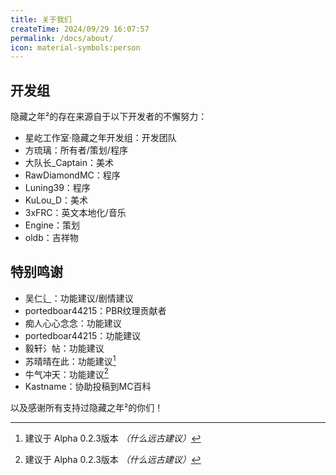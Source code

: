 ```yaml
---
title: 关于我们
createTime: 2024/09/29 16:07:57
permalink: /docs/about/
icon: material-symbols:person
---
```

## 开发组

隐藏之年²的存在来源自于以下开发者的不懈努力：

- 星屹工作室·隐藏之年开发组：开发团队
- 方琉璃：所有者/策划/程序
- 大队长_Captain：美术
- RawDiamondMC：程序
- Luning39：程序
- KuLou_D：美术
- 3xFRC：英文本地化/音乐
- Engine：策划
- oldb：吉祥物

## 特别鸣谢

- 吴仁辶：功能建议/剧情建议
- portedboar44215：PBR纹理贡献者
- 痴人心心念念：功能建议
- portedboar44215：功能建议
- 毅轩氵帖：功能建议
- 苏晴晴在此：功能建议[^脚注1]
- 牛气冲天：功能建议[^脚注1]
- Kastname：协助投稿到MC百科

以及感谢所有支持过隐藏之年²的你们！

[^脚注1]: 建议于 Alpha 0.2.3版本 *（什么远古建议）*